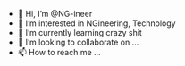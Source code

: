 - 👋 Hi, I’m @NG-ineer
- 👀 I’m interested in NGineering, Technology
- 🌱 I’m currently learning crazy shit
- 💞️ I’m looking to collaborate on ...
- 📫 How to reach me ...

<!---
NG-ineer/NG-ineer is a ✨ special ✨ repository because its `README.md` (this file) appears on your GitHub profile.
You can click the Preview link to take a look at your changes.
--->
